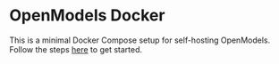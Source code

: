 # OpenModels Docker

This is a minimal Docker Compose setup for self-hosting OpenModels. Follow the steps [here](https://open-models-platform.com/docs/guides/hosting/docker) to get started.
